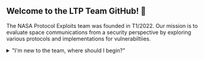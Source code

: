 ## Welcome to the LTP Team GitHub! 👋

The NASA Protocol Exploits team was founded in T1/2022. Our mission is to evaluate space communications from a security perspective by exploring various protocols and implementations for vulnerabiltiies. 

<details>

<summary>"I'm new to the team, where should I begin?"</summary>
<ul>
<li>Read the handbook its full of all sorts of helpful information!</li>
<li>Take a look at the avaiable learning resources.</li>
<li>Learn how to setup and use virtual enviorment.</li>
<li>Familiarizing yourself with the contribution guide.</li>
</details>
